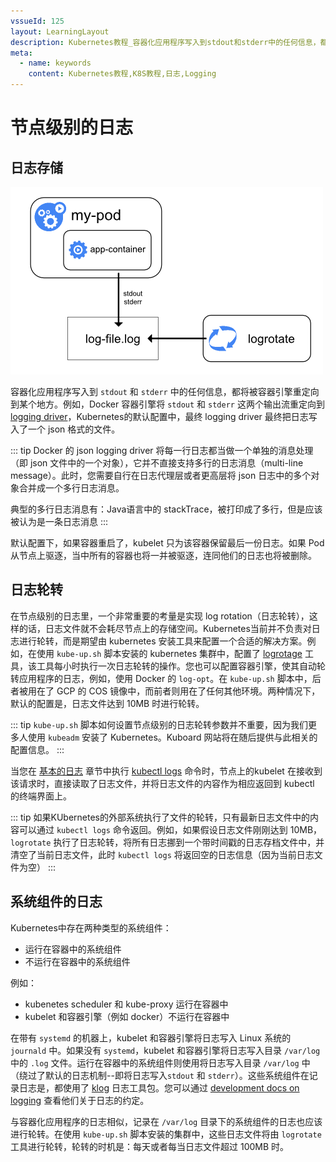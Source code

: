 ```yaml
---
vssueId: 125
layout: LearningLayout
description: Kubernetes教程_容器化应用程序写入到stdout和stderr中的任何信息，都将被容器引擎重定向到某个地方。例如Docker容器引擎将 `stdout` 和stderr这两个输出流重定向到logging-driver
meta:
  - name: keywords
    content: Kubernetes教程,K8S教程,日志,Logging
---
```


# 节点级别的日志

<AdSenseTitle/>

## 日志存储

![Kubernetes_教程_节点级别的日志](./node.assets/logging-node-level.png)

容器化应用程序写入到 `stdout` 和 `stderr` 中的任何信息，都将被容器引擎重定向到某个地方。例如，Docker 容器引擎将 `stdout` 和 `stderr` 这两个输出流重定向到 [logging driver](https://docs.docker.com/engine/admin/logging/overview)，Kubernetes的默认配置中，最终 logging driver 最终把日志写入了一个 json 格式的文件。

::: tip
Docker 的 json logging driver 将每一行日志都当做一个单独的消息处理（即 json 文件中的一个对象），它并不直接支持多行的日志消息（multi-line message）。此时，您需要自行在日志代理层或者更高层将 json 日志中的多个对象合并成一个多行日志消息。

典型的多行日志消息有：Java语言中的 stackTrace，被打印成了多行，但是应该被认为是一条日志消息
:::

默认配置下，如果容器重启了，kubelet 只为该容器保留最后一份日志。如果 Pod 从节点上驱逐，当中所有的容器也将一并被驱逐，连同他们的日志也将被删除。

## 日志轮转

在节点级别的日志里，一个非常重要的考量是实现 log rotation（日志轮转），这样的话，日志文件就不会耗尽节点上的存储空间。Kubernetes当前并不负责对日志进行轮转，而是期望由 kubernetes 安装工具来配置一个合适的解决方案。例如，在使用 `kube-up.sh` 脚本安装的 kubernetes 集群中，配置了 [logrotage](https://linux.die.net/man/8/logrotate) 工具，该工具每小时执行一次日志轮转的操作。您也可以配置容器引擎，使其自动轮转应用程序的日志，例如，使用 Docker 的 `log-opt`。在 `kube-up.sh` 脚本中，后者被用在了 GCP 的 COS 镜像中，而前者则用在了任何其他环境。两种情况下，默认的配置是，日志文件达到 10MB 时进行轮转。

::: tip
`kube-up.sh` 脚本如何设置节点级别的日志轮转参数并不重要，因为我们更多人使用 `kubeadm` 安装了 Kubernetes。Kuboard 网站将在随后提供与此相关的配置信息。
:::

<!-- FIXME -->

当您在 [基本的日志](./basic.html) 章节中执行 [kubectl logs](https://kubernetes.io/docs/reference/generated/kubectl/kubectl-commands#logs) 命令时，节点上的kubelet 在接收到该请求时，直接读取了日志文件，并将日志文件的内容作为相应返回到 kubectl 的终端界面上。

::: tip
如果KUbernetes的外部系统执行了文件的轮转，只有最新日志文件中的内容可以通过 `kubectl logs` 命令返回。例如，如果假设日志文件刚刚达到 10MB， `logrotate` 执行了日志轮转，将所有日志挪到一个带时间戳的日志存档文件中，并清空了当前日志文件，此时 `kubectl logs` 将返回空的日志信息（因为当前日志文件为空）
:::

## 系统组件的日志

Kubernetes中存在两种类型的系统组件：
* 运行在容器中的系统组件
* 不运行在容器中的系统组件

例如：
* kubenetes scheduler 和 kube-proxy 运行在容器中
* kubelet 和容器引擎（例如 docker）不运行在容器中

在带有 `systemd` 的机器上，kubelet 和容器引擎将日志写入 Linux 系统的 `journald` 中。如果没有 `systemd`，kubelet 和容器引擎将日志写入目录 `/var/log` 中的 `.log` 文件。运行在容器中的系统组件则使用将日志写入目录 `/var/log` 中（绕过了默认的日志机制--即将日志写入`stdout` 和 `stderr`）。这些系统组件在记录日志是，都使用了 [klog](https://github.com/kubernetes/klog) 日志工具包。您可以通过 [development docs on logging](https://github.com/kubernetes/community/blob/master/contributors/devel/sig-instrumentation/logging.md) 查看他们关于日志的约定。

与容器化应用程序的日志相似，记录在 `/var/log` 目录下的系统组件的日志也应该进行轮转。在使用 `kube-up.sh` 脚本安装的集群中，这些日志文件将由 `logrotate` 工具进行轮转，轮转的时机是：每天或者每当日志文件超过 100MB 时。
